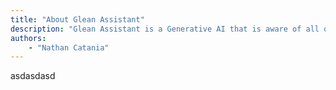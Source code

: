```yaml
---
title: "About Glean Assistant"
description: "Glean Assistant is a Generative AI that is aware of all of your company information."
authors:
    - "Nathan Catania"
---
```


asdasdasd